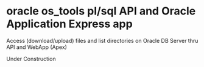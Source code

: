 # oracle os_tools pl/sql API and Oracle Application Express app

Access (download/upload) files and list directories on Oracle DB Server thru API and WebApp (Apex)

Under Construction
